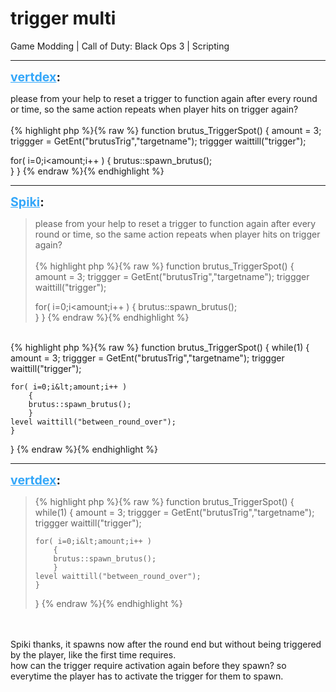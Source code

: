 # trigger multi
Game Modding | Call of Duty: Black Ops 3 | Scripting

---
<strong style="font-size: 1.4em;"><span style="text-decoration: underline;text-decoration-color: #34a7f9;"><span style="color:#34a7f9;">vertdex</span></span>:</strong>

<p>please from your help to reset a trigger to function again after every round or time, so the same action repeats when player hits on trigger again?<br /> <br />{% highlight php %}{% raw %}
function brutus_TriggerSpot()
{
   amount = 3;
   triggger = GetEnt("brutusTrig","targetname");
   triggger waittill("trigger");

for( i=0;i&lt;amount;i++ )
    {
    brutus::spawn_brutus();   
    }
}
{% endraw %}{% endhighlight %}
</p>

---
<strong style="font-size: 1.4em;"><span style="text-decoration: underline;text-decoration-color: #34a7f9;"><span style="color:#34a7f9;">Spiki</span></span>:</strong>

<p><blockquote>please from your help to reset a trigger to function again after every round or time, so the same action repeats when player hits on trigger again?<br /><br />{% highlight php %}{% raw %}
function brutus_TriggerSpot()
{
   amount = 3;
   triggger = GetEnt("brutusTrig","targetname");
   triggger waittill("trigger");

for( i=0;i&lt;amount;i++ )
    {
    brutus::spawn_brutus();  
    }
}
{% endraw %}{% endhighlight %}
</blockquote><br />{% highlight php %}{% raw %}
function brutus_TriggerSpot()
{
while(1)
    {
    amount = 3;
    triggger = GetEnt("brutusTrig","targetname");
    triggger waittill("trigger");

    for( i=0;i&lt;amount;i++ )
        {
        brutus::spawn_brutus();   
        }
    level waittill("between_round_over");
    }
}
{% endraw %}{% endhighlight %}
</p>

---
<strong style="font-size: 1.4em;"><span style="text-decoration: underline;text-decoration-color: #34a7f9;"><span style="color:#34a7f9;">vertdex</span></span>:</strong>

<p><blockquote>{% highlight php %}{% raw %}
function brutus_TriggerSpot()
{
while(1)
    {
    amount = 3;
    triggger = GetEnt("brutusTrig","targetname");
    triggger waittill("trigger");

    for( i=0;i&lt;amount;i++ )
        {
        brutus::spawn_brutus();  
        }
    level waittill("between_round_over");
    }
}
{% endraw %}{% endhighlight %}
</blockquote><br /><br /> Spiki thanks, it spawns now after the round end but without being triggered by the player, like the first time requires.<br />how can the trigger require activation again before they spawn?  so everytime the player has to activate the trigger  for them to spawn.</p>
